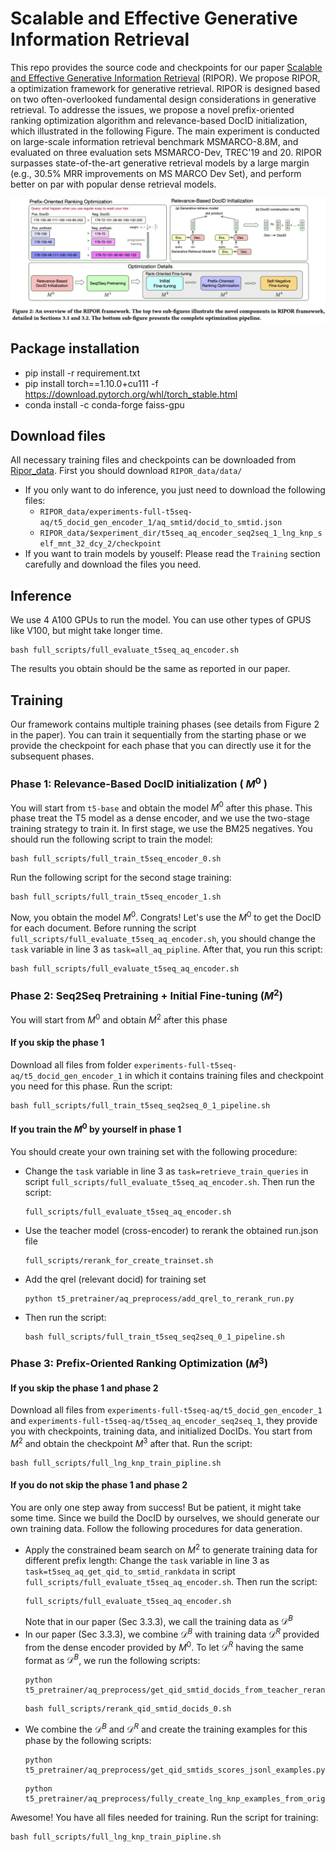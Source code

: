 # Scalable and Effective Generative Information Retrieval
This repo provides the source code and checkpoints for our paper [Scalable and Effective Generative Information Retrieval]() (RIPOR). We propose RIPOR, a optimization framework for generative retrieval. RIPOR is designed based on two often-overlooked fundamental design considerations in generative retrieval. To addresse the issues, we propose a novel prefix-oriented ranking optimization algorithm and relevance-based DocID initialization, which illustrated in the following Figure. The main experiment is conducted on large-scale information retrieval benchmark MSMARCO-8.8M, and evaluated on three evaluation sets MSMARCO-Dev, TREC'19 and 20. RIPOR surpasses state-of-the-art generative retrieval models by a large margin (e.g., 30.5% MRR improvements on MS MARCO Dev Set), and perform better on par with popular dense retrieval models.

<p align="center">
  <img align="center" src="./arch.png" width="850" />
</p>


## Package installation
- pip install -r requirement.txt 
- pip install torch==1.10.0+cu111 -f https://download.pytorch.org/whl/torch_stable.html
- conda install -c conda-forge faiss-gpu 

## Download files 
All necessary training files and checkpoints can be downloaded from [Ripor_data](https://drive.google.com/drive/u/1/folders/1LLrOoXQq49hGoTMH1b7yyOlUvctmL6Ah). First you should download `RIPOR_data/data/`
- If you only want to do inference, you just need to download the following files:
    - `RIPOR_data/experiments-full-t5seq-aq/t5_docid_gen_encoder_1/aq_smtid/docid_to_smtid.json`
    - `RIPOR_data/$experiment_dir/t5seq_aq_encoder_seq2seq_1_lng_knp_self_mnt_32_dcy_2/checkpoint`
- If you want to train models by youself:
    Please read the `Training` section carefully and download the files you need. 

## Inference 
We use 4 A100 GPUs to run the model. You can use other types of GPUS like V100, but might take longer time.
``` 
bash full_scripts/full_evaluate_t5seq_aq_encoder.sh 
```
The results you obtain should be the same as reported in our paper.
## Training
Our framework contains multiple training phases (see details from Figure 2 in the paper). You can train it sequentially from the starting phase or we provide the checkpoint for each phase that you can directly use it for the subsequent phases. 

### Phase 1: Relevance-Based DocID initialization ( $M^0$ )
You will start from `t5-base` and obtain the model $M^0$ after this phase. This phase treat the T5 model as a dense encoder, and we use the two-stage training strategy to train it. In first stage, we use the BM25 negatives. You should run the following script to train the model:
```
bash full_scripts/full_train_t5seq_encoder_0.sh
```
Run the following script for the second stage training:
```
bash full_scripts/full_train_t5seq_encoder_1.sh
```
Now, you obtain the model $M^0$. Congrats! Let's use the $M^0$ to get the DocID for each document. Before running the script `full_scripts/full_evaluate_t5seq_aq_encoder.sh`, you should change the `task` variable in line 3 as `task=all_aq_pipline`. After that, you run this script:
```
bash full_scripts/full_evaluate_t5seq_aq_encoder.sh
``` 
### Phase 2: Seq2Seq Pretraining + Initial Fine-tuning ($M^2$)
You will start from $M^0$ and obtain $M^2$ after this phase
#### If you skip the phase 1 
Download all files from folder `experiments-full-t5seq-aq/t5_docid_gen_encoder_1` in which it contains training files and checkpoint you need for this phase. 
Run the script:
```
bash full_scripts/full_train_t5seq_seq2seq_0_1_pipeline.sh
```
#### If you train the $M^0$ by yourself in phase 1
You should create your own training set with the following procedure:
- Change the `task` variable in line 3 as `task=retrieve_train_queries` in script `full_scripts/full_evaluate_t5seq_aq_encoder.sh`. Then run the script:
    ```
    full_scripts/full_evaluate_t5seq_aq_encoder.sh
    ```
- Use the teacher model (cross-encoder) to rerank the obtained run.json file
    ```
    full_scripts/rerank_for_create_trainset.sh
    ```
- Add the qrel (relevant docid) for training set
    ```
    python t5_pretrainer/aq_preprocess/add_qrel_to_rerank_run.py
    ```
- Then run the script:
    ```
    bash full_scripts/full_train_t5seq_seq2seq_0_1_pipeline.sh
    ```

### Phase 3: Prefix-Oriented Ranking Optimization ($M^3$)
#### If you skip the phase 1 and phase 2
Download all files from `experiments-full-t5seq-aq/t5_docid_gen_encoder_1` and `experiments-full-t5seq-aq/t5seq_aq_encoder_seq2seq_1`, they provide you with checkpoints, training data, and initialized DocIDs. You start from $M^2$ and obtain the checkpoint $M^3$ after that. Run the script:
```
bash full_scripts/full_lng_knp_train_pipline.sh
```
#### If you do not skip the phase 1 and phase 2
You are only one step away from success! But be patient, it might take some time. Since we build the DocID by ourselves, we should generate our own training data. Follow the following procedures for data generation. 
- Apply the constrained beam search on $M^2$ to generate training data for different prefix length:
    Change the `task` variable in line 3 as `task=t5seq_aq_get_qid_to_smtid_rankdata` in script `full_scripts/full_evaluate_t5seq_aq_encoder.sh`. Then run the script:
    ```
    full_scripts/full_evaluate_t5seq_aq_encoder.sh
    ```
    Note that in our paper (Sec 3.3.3), we call the training data as $\mathcal{D}^B$
- In our paper (Sec 3.3.3), we combine $\mathcal{D}^B$ with training data $\mathcal{D}^R$ provided from the dense encoder provided by $M^0$. To let $\mathcal{D}^R$ having the same format as $\mathcal{D}^B$, we run the following scripts:
    ```
    python t5_pretrainer/aq_preprocess/get_qid_smtid_docids_from_teacher_rerank_data.py 
    ```
    ```
    bash full_scripts/rerank_qid_smtid_docids_0.sh
    ```
- We combine the $\mathcal{D}^B$ and $\mathcal{D}^R$ and create the training examples for this phase by the following scripts:
    ```
    python t5_pretrainer/aq_preprocess/get_qid_smtids_scores_jsonl_examples.py
    ```
    ```
    python t5_pretrainer/aq_preprocess/fully_create_lng_knp_examples_from_original_examples.py
    ```
Awesome! You have all files needed for training. Run the script for training:
```
bash full_scripts/full_lng_knp_train_pipline.sh 
```